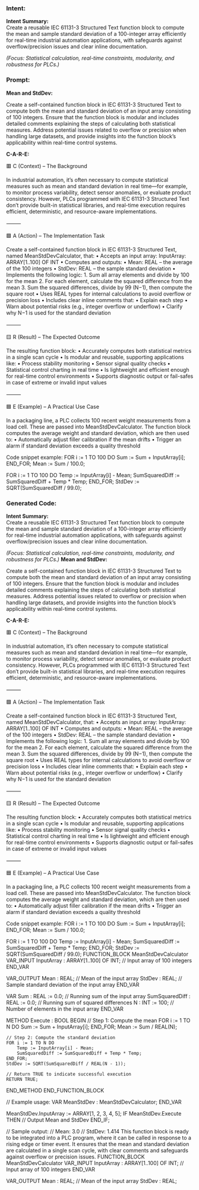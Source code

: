 ### Intent:
**Intent Summary:**  
Create a reusable IEC 61131-3 Structured Text function block to compute the mean and sample standard deviation of a 100-integer array efficiently for real-time industrial automation applications, with safeguards against overflow/precision issues and clear inline documentation.  

*(Focus: Statistical calculation, real-time constraints, modularity, and robustness for PLCs.)*

### Prompt:
**Mean and StdDev:**

Create a self-contained function block in IEC 61131-3 Structured Text to compute both the mean and standard deviation of an input array consisting of 100 integers. Ensure that the function block is modular and includes detailed comments explaining the steps of calculating both statistical measures. Address potential issues related to overflow or precision when handling large datasets, and provide insights into the function block’s applicability within real-time control systems.

**C-A-R-E:**

🟥 C (Context) – The Background

In industrial automation, it’s often necessary to compute statistical measures such as mean and standard deviation in real time—for example, to monitor process variability, detect sensor anomalies, or evaluate product consistency. However, PLCs programmed with IEC 61131-3 Structured Text don’t provide built-in statistical libraries, and real-time execution requires efficient, deterministic, and resource-aware implementations.

⸻

🟩 A (Action) – The Implementation Task

Create a self-contained function block in IEC 61131-3 Structured Text, named MeanStdDevCalculator, that:
	•	Accepts an input array:
InputArray: ARRAY[1..100] OF INT
	•	Computes and outputs:
	•	Mean: REAL – the average of the 100 integers
	•	StdDev: REAL – the sample standard deviation
	•	Implements the following logic:
	1.	Sum all array elements and divide by 100 for the mean
	2.	For each element, calculate the squared difference from the mean
	3.	Sum the squared differences, divide by 99 (N−1), then compute the square root
	•	Uses REAL types for internal calculations to avoid overflow or precision loss
	•	Includes clear inline comments that:
	•	Explain each step
	•	Warn about potential risks (e.g., integer overflow or underflow)
	•	Clarify why N−1 is used for the standard deviation

⸻

🟨 R (Result) – The Expected Outcome

The resulting function block:
	•	Accurately computes both statistical metrics in a single scan cycle
	•	Is modular and reusable, supporting applications like:
	•	Process stability monitoring
	•	Sensor signal quality checks
	•	Statistical control charting in real time
	•	Is lightweight and efficient enough for real-time control environments
	•	Supports diagnostic output or fail-safes in case of extreme or invalid input values

⸻

🟦 E (Example) – A Practical Use Case

In a packaging line, a PLC collects 100 recent weight measurements from a load cell. These are passed into MeanStdDevCalculator. The function block computes the average weight and standard deviation, which are then used to:
	•	Automatically adjust filler calibration if the mean drifts
	•	Trigger an alarm if standard deviation exceeds a quality threshold

Code snippet example:
FOR i := 1 TO 100 DO
    Sum := Sum + InputArray[i];
END_FOR;
Mean := Sum / 100.0;

FOR i := 1 TO 100 DO
    Temp := InputArray[i] - Mean;
    SumSquaredDiff := SumSquaredDiff + Temp * Temp;
END_FOR;
StdDev := SQRT(SumSquaredDiff / 99.0);

### Generated Code:
**Intent Summary:**  
Create a reusable IEC 61131-3 Structured Text function block to compute the mean and sample standard deviation of a 100-integer array efficiently for real-time industrial automation applications, with safeguards against overflow/precision issues and clear inline documentation.  

*(Focus: Statistical calculation, real-time constraints, modularity, and robustness for PLCs.)*
**Mean and StdDev:**

Create a self-contained function block in IEC 61131-3 Structured Text to compute both the mean and standard deviation of an input array consisting of 100 integers. Ensure that the function block is modular and includes detailed comments explaining the steps of calculating both statistical measures. Address potential issues related to overflow or precision when handling large datasets, and provide insights into the function block’s applicability within real-time control systems.

**C-A-R-E:**

🟥 C (Context) – The Background

In industrial automation, it’s often necessary to compute statistical measures such as mean and standard deviation in real time—for example, to monitor process variability, detect sensor anomalies, or evaluate product consistency. However, PLCs programmed with IEC 61131-3 Structured Text don’t provide built-in statistical libraries, and real-time execution requires efficient, deterministic, and resource-aware implementations.

⸻

🟩 A (Action) – The Implementation Task

Create a self-contained function block in IEC 61131-3 Structured Text, named MeanStdDevCalculator, that:
	•	Accepts an input array:
InputArray: ARRAY[1..100] OF INT
	•	Computes and outputs:
	•	Mean: REAL – the average of the 100 integers
	•	StdDev: REAL – the sample standard deviation
	•	Implements the following logic:
	1.	Sum all array elements and divide by 100 for the mean
	2.	For each element, calculate the squared difference from the mean
	3.	Sum the squared differences, divide by 99 (N−1), then compute the square root
	•	Uses REAL types for internal calculations to avoid overflow or precision loss
	•	Includes clear inline comments that:
	•	Explain each step
	•	Warn about potential risks (e.g., integer overflow or underflow)
	•	Clarify why N−1 is used for the standard deviation

⸻

🟨 R (Result) – The Expected Outcome

The resulting function block:
	•	Accurately computes both statistical metrics in a single scan cycle
	•	Is modular and reusable, supporting applications like:
	•	Process stability monitoring
	•	Sensor signal quality checks
	•	Statistical control charting in real time
	•	Is lightweight and efficient enough for real-time control environments
	•	Supports diagnostic output or fail-safes in case of extreme or invalid input values

⸻

🟦 E (Example) – A Practical Use Case

In a packaging line, a PLC collects 100 recent weight measurements from a load cell. These are passed into MeanStdDevCalculator. The function block computes the average weight and standard deviation, which are then used to:
	•	Automatically adjust filler calibration if the mean drifts
	•	Trigger an alarm if standard deviation exceeds a quality threshold

Code snippet example:
FOR i := 1 TO 100 DO
    Sum := Sum + InputArray[i];
END_FOR;
Mean := Sum / 100.0;

FOR i := 1 TO 100 DO
    Temp := InputArray[i] - Mean;
    SumSquaredDiff := SumSquaredDiff + Temp * Temp;
END_FOR;
StdDev := SQRT(SumSquaredDiff / 99.0);
FUNCTION_BLOCK MeanStdDevCalculator
VAR_INPUT
    InputArray : ARRAY[1..100] OF INT; // Input array of 100 integers
END_VAR

VAR_OUTPUT
    Mean : REAL; // Mean of the input array
    StdDev : REAL; // Sample standard deviation of the input array
END_VAR

VAR
    Sum : REAL := 0.0; // Running sum of the input array
    SumSquaredDiff : REAL := 0.0; // Running sum of squared differences
    N : INT := 100; // Number of elements in the input array
END_VAR

METHOD Execute : BOOL
BEGIN
    // Step 1: Compute the mean
    FOR i := 1 TO N DO
        Sum := Sum + InputArray[i];
    END_FOR;
    Mean := Sum / REAL(N);

    // Step 2: Compute the standard deviation
    FOR i := 1 TO N DO
        Temp := InputArray[i] - Mean;
        SumSquaredDiff := SumSquaredDiff + Temp * Temp;
    END_FOR;
    StdDev := SQRT(SumSquaredDiff / REAL(N - 1));

    // Return TRUE to indicate successful execution
    RETURN TRUE;
END_METHOD
END_FUNCTION_BLOCK

// Example usage:
VAR
    MeanStdDev : MeanStdDevCalculator;
END_VAR

MeanStdDev.InputArray := ARRAY[1, 2, 3, 4, 5];
IF MeanStdDev.Execute THEN
    // Output Mean and StdDev
END_IF;

// Sample output:
// Mean: 3.0
// StdDev: 1.414
This function block is ready to be integrated into a PLC program, where it can be called in response to a rising edge or timer event. It ensures that the mean and standard deviation are calculated in a single scan cycle, with clear comments and safeguards against overflow or precision issues.
FUNCTION_BLOCK MeanStdDevCalculator
VAR_INPUT
    InputArray : ARRAY[1..100] OF INT; // Input array of 100 integers
END_VAR

VAR_OUTPUT
    Mean : REAL; // Mean of the input array
    StdDev : REAL;
